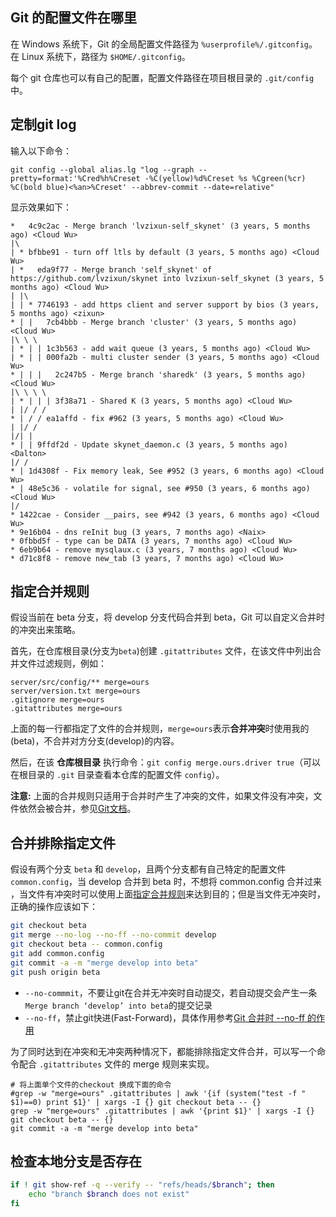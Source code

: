 ## Git 的配置文件在哪里
在 Windows 系统下，Git 的全局配置文件路径为 `%userprofile%/.gitconfig`。在 Linux 系统下，路径为 `$HOME/.gitconfig`。

每个 git 仓库也可以有自己的配置，配置文件路径在项目根目录的 `.git/config` 中。


## 定制git log
输入以下命令：
```
git config --global alias.lg "log --graph --pretty=format:'%Cred%h%Creset -%C(yellow)%d%Creset %s %Cgreen(%cr) %C(bold blue)<%an>%Creset' --abbrev-commit --date=relative"
```

显示效果如下：
```
*   4c9c2ac - Merge branch 'lvzixun-self_skynet' (3 years, 5 months ago) <Cloud Wu>
|\
| * bfbbe91 - turn off ltls by default (3 years, 5 months ago) <Cloud Wu>
| *   eda9f77 - Merge branch 'self_skynet' of https://github.com/lvzixun/skynet into lvzixun-self_skynet (3 years, 5 months ago) <Cloud Wu>
| |\
| | * 7746193 - add https client and server support by bios (3 years, 5 months ago) <zixun>
* | |   7cb4bbb - Merge branch 'cluster' (3 years, 5 months ago) <Cloud Wu>
|\ \ \
| * | | 1c3b563 - add wait queue (3 years, 5 months ago) <Cloud Wu>
| * | | 000fa2b - multi cluster sender (3 years, 5 months ago) <Cloud Wu>
* | | |   2c247b5 - Merge branch 'sharedk' (3 years, 5 months ago) <Cloud Wu>
|\ \ \ \
| * | | | 3f38a71 - Shared K (3 years, 5 months ago) <Cloud Wu>
| |/ / /
* | / / ea1affd - fix #962 (3 years, 5 months ago) <Cloud Wu>
| |/ /
|/| |
* | | 9ffdf2d - Update skynet_daemon.c (3 years, 5 months ago) <Dalton>
|/ /
* | 1d4308f - Fix memory leak, See #952 (3 years, 6 months ago) <Cloud Wu>
* | 48e5c36 - volatile for signal, see #950 (3 years, 6 months ago) <Cloud Wu>
|/
* 1422cae - Consider __pairs, see #942 (3 years, 6 months ago) <Cloud Wu>
* 9e16b04 - dns reInit bug (3 years, 7 months ago) <Naix>
* 0fbbd5f - type can be DATA (3 years, 7 months ago) <Cloud Wu>
* 6eb9b64 - remove mysqlaux.c (3 years, 7 months ago) <Cloud Wu>
* d71c8f8 - remove new_tab (3 years, 7 months ago) <Cloud Wu>
```

## 指定合并规则

假设当前在 beta 分支，将 develop 分支代码合并到 beta，Git 可以自定义合并时的冲突出来策略。

首先，在仓库根目录(分支为`beta`)创建 `.gitattributes` 文件，在该文件中列出合并文件过滤规则，例如：
```
server/src/config/** merge=ours
server/version.txt merge=ours
.gitignore merge=ours
.gitattributes merge=ours
```
上面的每一行都指定了文件的合并规则，`merge=ours`表示**合并冲突**时使用我的(beta)，不合并对方分支(develop)的内容。

然后，在该 **仓库根目录** 执行命令：`git config merge.ours.driver true`（可以在根目录的 `.git` 目录查看本仓库的配置文件 `config`）。

**注意:** 上面的合并规则只适用于合并时产生了冲突的文件，如果文件没有冲突，文件依然会被合并，参见[Git文档](https://git-scm.com/book/en/v2/Customizing-Git-Git-Attributes#_merge_strategies)。

## 合并排除指定文件
假设有两个分支 `beta` 和 `develop`，且两个分支都有自己特定的配置文件 `common.config`，当 develop 合并到 beta 时，不想将 common.config 合并过来
，当文件有冲突时可以使用上面[指定合并规则](#指定合并规则)来达到目的；但是当文件无冲突时，正确的操作应该如下：
```bash
git checkout beta
git merge --no-log --no-ff --no-commit develop
git checkout beta -- common.config
git add common.config
git commit -a -m "merge develop into beta"
git push origin beta
```

- `--no-commmit`，不要让git在合并无冲突时自动提交，若自动提交会产生一条`Merge branch ‘develop’ into beta`的提交记录
- `--no-ff`，禁止git快进(Fast-Forward)，具体作用参考[Git 合并时 --no-ff 的作用](https://blog.csdn.net/zombres/article/details/82179122)

为了同时达到在冲突和无冲突两种情况下，都能排除指定文件合并，可以写一个命令配合 `.gitattributes` 文件的 merge 规则来实现。
```
# 将上面单个文件的checkout 换成下面的命令
#grep -w "merge=ours" .gitattributes | awk '{if (system("test -f " $1)==0) print $1}' | xargs -I {} git checkout beta -- {}
grep -w "merge=ours" .gitattributes | awk '{print $1}' | xargs -I {} git checkout beta -- {}
git commit -a -m "merge develop into beta"
```

## 检查本地分支是否存在
```bash
if ! git show-ref -q --verify -- "refs/heads/$branch"; then
    echo "branch $branch does not exist"
fi
```